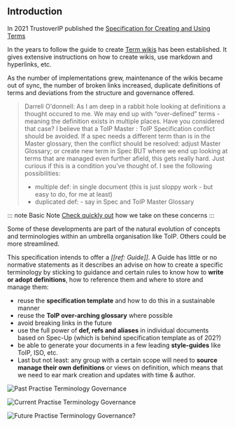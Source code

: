 
[//]: # (Pandoc Formatting Macros)

[//]: # (::: introtitle)

[//]: # (Introduction)

[//]: # (:::)

## Introduction

In 2021 TrustoverIP published the [Specification for Creating and Using Terms](https://wiki.trustoverip.org/display/HOME/Specification+for+Creating+and+Using+Terms)

In the years to follow the guide to create [Term wikis](https://wiki.trustoverip.org/display/HOME/Terms+Wikis) has been established. It gives extensive instructions on how to create wikis, use markdown and hyperlinks, etc.

As the number of implementations grew, maintenance of the wikis became out of sync, the number of broken links increased, duplicate definitions of terms and deviations from the structure and governance offered.

> Darrell O'donnell: As I am deep in a rabbit hole looking at definitions a thought occured to me. We may end up with “over-defined” terms - meaning the definition exists in multiple places. Have you considered that case?
> I believe that a ToIP Master : ToIP Specification conflict should be avoided. If a spec needs a different term than is in the Master glossary, then the conflict should be resolved:
adjust Master Glossary; or
create new term in Spec
> BUT where we end up looking at terms that are managed even further afield, this gets really hard.
Just curious if this is a condition you’ve thought of.
> I see the following possibilities:
> - multiple def: in single document (this is just sloppy work - but easy to do, for me at least)
> - duplicated def: - say in Spec and ToIP Master Glossary

::: note Basic Note
  [Check quickly out](https://henkvancann.github.io/terminology-governance-guide/#system-feature-consistency) how we take on these concerns
:::

Some of these developments are part of the natural evolution of concepts and terminologies within an umbrella organisation like ToIP. Others could be more streamlined.

This specification intends to offer a *[[ref: Guide]]*. A Guide has little or no normative statements as it describes an advise on how to create a specific terminology by sticking to guidance and certain rules to know how to **write or adopt definitions**, how to reference them and where to store and manage them:

- reuse the **specification template** and how to do this in a sustainable manner
- reuse the **ToIP over-arching glossary** where possible
- avoid breaking links in the future
- use the full power of **def, refs and aliases** in individual documents based on Spec-Up (which is behind specification template as of 202?)
- be able to generate your documents in a few leading **style-guides** like ToIP, ISO, etc.
- Last but not least: any group with a certain scope will need to **source manage their own definitions** or views on definition, which means that we need to ear mark creation and updates with time & author.

![Past Practise Terminology Governance](https://github.com/henkvancann/terminology-governance-guide/blob/be980e063e99f97cbb14093735ed42d9e8d617e2/images/past-practice-terminology-gov.png?raw=true)

![Current Practise Terminology Governance](https://github.com/henkvancann/terminology-governance-guide/blob/be980e063e99f97cbb14093735ed42d9e8d617e2/images/current-practice-terminology-gov.png?raw=true)

![Future Practise Terminology Governance?](https://github.com/henkvancann/terminology-governance-guide/blob/be980e063e99f97cbb14093735ed42d9e8d617e2/images/past-practice-terminology-gov.png?raw=true)